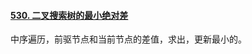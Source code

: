 #### [530. 二叉搜索树的最小绝对差](https://leetcode.cn/problems/minimum-absolute-difference-in-bst/)

中序遍历，前驱节点和当前节点的差值，求出，更新最小的。
